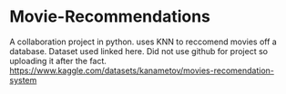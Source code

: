 # Movie-Recommendations

A collaboration project in python. uses KNN to reccomend movies off a database. Dataset used linked here. Did not use github for project so uploading it after the fact. https://www.kaggle.com/datasets/kanametov/movies-recomendation-system
